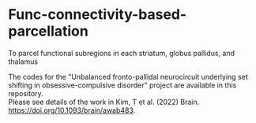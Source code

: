 # Func-connectivity-based-parcellation
To parcel functional subregions in each striatum, globus pallidus, and thalamus


The codes for the "Unbalanced fronto-pallidal neurocircuit underlying set shifting in obsessive-compulsive disorder" project are available in this repository.  
Please see details of the work in Kim, T et al. (2022) Brain. https://doi.org/10.1093/brain/awab483.  
